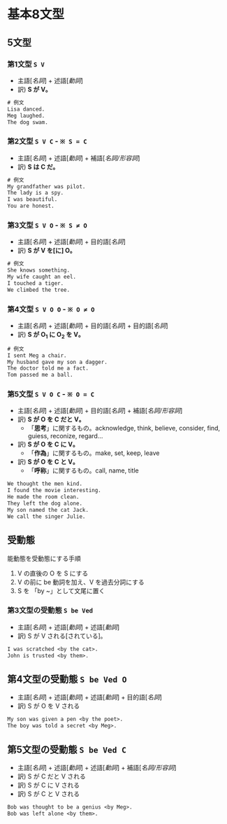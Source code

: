 # 基本8文型
## 5文型
### 第1文型 `S V `  
- 主語[_名詞_] + 述語[_動詞_]
- 訳) __S が V。__

```txt
# 例文
Lisa danced.
Meg laughed.
The dog swam.
```

### 第2文型 `S V C` - `※ S = C`
- 主語[_名詞_] + 述語[_動詞_] + 補語[_名詞/形容詞_]
- 訳) __S は C だ。__

```txt
# 例文
My grandfather was pilot.
The lady is a spy.
I was beautiful.
You are honest.
```

### 第3文型 `S V O` - `※ S ≠ O`
- 主語[_名詞_] + 述語[_動詞_] + 目的語[_名詞_]
- 訳) __S が V を[に] O。__

```txt
# 例文
She knows something.
My wife caught an eel.
I touched a tiger.
We climbed the tree.
```

### 第4文型 `S V O O` - `※ O ≠ O`
- 主語[_名詞_] + 述語[_動詞_] + 目的語[_名詞_] + 目的語[_名詞_]  
- 訳) __S が O<sub>1</sub> に O<sub>2</sub> を V。__

```txt
# 例文
I sent Meg a chair.
My husband gave my son a dagger.
The doctor told me a fact.
Tom passed me a ball.
```

### 第5文型 `S V O C` - `※ O = C`
- 主語[_名詞_] + 述語[_動詞_] + 目的語[_名詞_] + 補語[_名詞/形容詞_]
- 訳) __S が O を C だと V。__
  - 「__思考__」に関するもの。acknowledge, think, believe, consider, find, guiess, reconize, regard...
- 訳) __S が O を C に V。__
  - 「__作為__」に関するもの。make, set, keep, leave
- 訳) __S が O を C と V。__
  - 「__呼称__」に関するもの。call, name, title

```txt
We thought the men kind.
I found the movie interesting.
He made the room clean.
They left the dog alone.
My son named the cat Jack.
We call the singer Julie.
```

## 受動態
能動態を受動態にする手順
1. V の直後の O を S にする
2. V の前に be 動詞を加え、V を過去分詞にする
3. S を 「by ~」として文尾に置く

### 第3文型の受動態 `S be Ved`
- 主語[_名詞_] + 述語[_動詞_] + 述語[_動詞_]
- 訳) S が V される[されている]。

```txt
I was scratched <by the cat>.
John is trusted <by them>.
```

## 第4文型の受動態 `S be Ved O`
- 主語[_名詞_] + 述語[_動詞_] + 述語[_動詞_] + 目的語[_名詞_]
- 訳) S が O を V される

```txt
My son was given a pen <by the poet>.
The boy was told a secret <by Meg>.
```

## 第5文型の受動態 `S be Ved C`
- 主語[_名詞_] + 述語[_動詞_] + 述語[_動詞_] + 補語[_名詞/形容詞_]
- 訳) S が C だと V される
- 訳) S が C に V される
- 訳) S が C と V される

```txt
Bob was thought to be a genius <by Meg>.
Bob was left alone <by them>.
```
